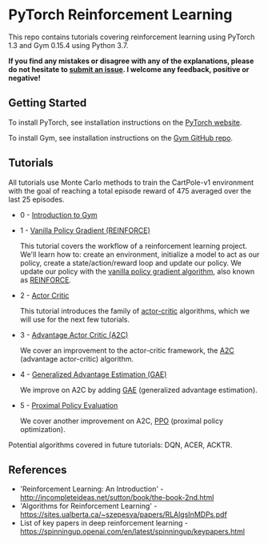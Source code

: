 # PyTorch Reinforcement Learning

This repo contains tutorials covering reinforcement learning using PyTorch 1.3 and Gym 0.15.4 using Python 3.7.

**If you find any mistakes or disagree with any of the explanations, please do not hesitate to [submit an issue](https://github.com/bentrevett/pytorch-rl/issues/new). I welcome any feedback, positive or negative!**

## Getting Started

To install PyTorch, see installation instructions on the [PyTorch website](pytorch.org).

To install Gym, see installation instructions on the [Gym GitHub repo](https://github.com/openai/gym).

## Tutorials

All tutorials use Monte Carlo methods to train the CartPole-v1 environment with the goal of reaching a total episode reward of 475 averaged over the last 25 episodes.

* 0 - [Introduction to Gym](https://github.com/bentrevett/pytorch-rl/blob/master/0%20-%20Introduction%20to%20Gym.ipynb)

* 1 - [Vanilla Policy Gradient (REINFORCE)](https://github.com/bentrevett/pytorch-rl/blob/master/1%20-%20Vanilla%20Policy%20Gradient%20(REINFORCE).ipynb)

    This tutorial covers the workflow of a reinforcement learning project. We'll learn how to: create an environment, initialize a model to act as our policy, create a state/action/reward loop and update our policy. We update our policy with the [vanilla policy gradient algorithm](https://papers.nips.cc/paper/1713-policy-gradient-methods-for-reinforcement-learning-with-function-approximation.pdf), also known as [REINFORCE](http://www-anw.cs.umass.edu/~barto/courses/cs687/williams92simple.pdf).
    
* 2 - [Actor Critic](https://github.com/bentrevett/pytorch-rl/blob/master/2%20-%20Actor%20Critic.ipynb)

    This tutorial introduces the family of [actor-critic](https://papers.nips.cc/paper/1786-actor-critic-algorithms.pdf) algorithms, which we will use for the next few tutorials.

* 3 - [Advantage Actor Critic (A2C)](https://github.com/bentrevett/pytorch-rl/blob/master/3%20-%20Advantage%20Actor%20Critic%20(A2C).ipynb)

    We cover an improvement to the actor-critic framework, the [A2C](https://arxiv.org/abs/1602.01783) (advantage actor-critic) algorithm.
    
* 4 - [Generalized Advantage Estimation (GAE)](https://github.com/bentrevett/pytorch-rl/blob/master/4%20-%20Generalized%20Advantage%20Estimation%20(GAE).ipynb)

    We improve on A2C by adding [GAE](https://arxiv.org/abs/1506.02438) (generalized advantage estimation). 

* 5 - [Proximal Policy Evaluation](https://github.com/bentrevett/pytorch-rl/blob/master/5%20-%20Proximal%20Policy%20Optimization%20(PPO).ipynb)

    We cover another improvement on A2C, [PPO](https://arxiv.org/abs/1707.06347) (proximal policy optimization).

Potential algorithms covered in future tutorials: DQN, ACER, ACKTR.

## References

* 'Reinforcement Learning: An Introduction' - http://incompleteideas.net/sutton/book/the-book-2nd.html
* 'Algorithms for Reinforcement Learning' - https://sites.ualberta.ca/~szepesva/papers/RLAlgsInMDPs.pdf
* List of key papers in deep reinforcement learning - https://spinningup.openai.com/en/latest/spinningup/keypapers.html